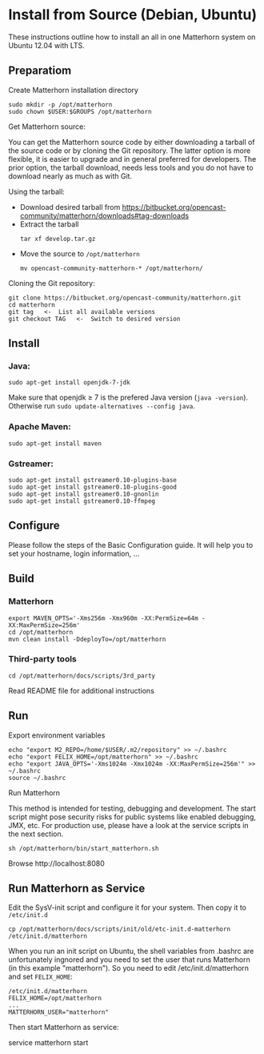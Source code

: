 Install from Source (Debian, Ubuntu)
====================================

These instructions outline how to install an all in one Matterhorn system on Ubuntu 12.04 with LTS.

Preparatiom
-----------

Create Matterhorn installation directory

    sudo mkdir -p /opt/matterhorn
    sudo chown $USER:$GROUPS /opt/matterhorn

Get Matterhorn source:

You can get the Matterhorn source code by either downloading a tarball of the source code or by cloning the Git
repository. The latter option is more flexible, it is easier to upgrade and in general preferred for developers. The
prior option, the tarball download, needs less tools and you do not have to download nearly as much as with Git.

Using the tarball:

 - Download desired tarball from https://bitbucket.org/opencast-community/matterhorn/downloads#tag-downloads
 - Extract the tarball
   ```
   tar xf develop.tar.gz
   ```
 - Move the source to `/opt/matterhorn`
   ```
   mv opencast-community-matterhorn-* /opt/matterhorn/
   ```

Cloning the Git repository:

    git clone https://bitbucket.org/opencast-community/matterhorn.git
    cd matterhorn
    git tag   <-  List all available versions
    git checkout TAG   <-  Switch to desired version


Install
-------

### Java:

    sudo apt-get install openjdk-7-jdk

Make sure that openjdk ≥ 7 is the prefered Java version (`java -version`). Otherwise run
`sudo update-alternatives --config java`.

### Apache Maven:

    sudo apt-get install maven

### Gstreamer:

    sudo apt-get install gstreamer0.10-plugins-base
    sudo apt-get install gstreamer0.10-plugins-good
    sudo apt-get install gstreamer0.10-gnonlin
    sudo apt-get install gstreamer0.10-ffmpeg


Configure
---------

Please follow the steps of the Basic Configuration guide. It will help you to set your hostname, login information, …


Build
-----

### Matterhorn

    export MAVEN_OPTS='-Xms256m -Xmx960m -XX:PermSize=64m -XX:MaxPermSize=256m'
    cd /opt/matterhorn
    mvn clean install -DdeployTo=/opt/matterhorn

### Third-party tools

    cd /opt/matterhorn/docs/scripts/3rd_party

Read README file for additional instructions


Run
---

Export environment variables

    echo "export M2_REPO=/home/$USER/.m2/repository" >> ~/.bashrc
    echo "export FELIX_HOME=/opt/matterhorn" >> ~/.bashrc
    echo "export JAVA_OPTS='-Xms1024m -Xmx1024m -XX:MaxPermSize=256m'" >> ~/.bashrc
    source ~/.bashrc

Run Matterhorn

This method is intended for testing, debugging and development. The start script might pose security risks for public
systems like enabled debugging, JMX, etc. For production use, please have a look at the service scripts in the next
section.

    sh /opt/matterhorn/bin/start_matterhorn.sh

Browse http://localhost:8080


Run Matterhorn as Service
-------------------------

Edit the SysV-init script and configure it for your system. Then copy it to `/etc/init.d`

    cp /opt/matterhorn/docs/scripts/init/old/etc-init.d-matterhorn /etc/init.d/matterhorn

When you run an init script on Ubuntu, the shell variables from .bashrc are unfortunately ingnored and you need to set
the user that runs Matterhorn (in this example "matterhorn"). So you need to edit /etc/init.d/matterhorn and set
`FELIX_HOME`:

    /etc/init.d/matterhorn
    FELIX_HOME=/opt/matterhorn
    ...
    MATTERHORN_USER="matterhorn"

Then start Matterhorn as service:

  service matterhorn start
